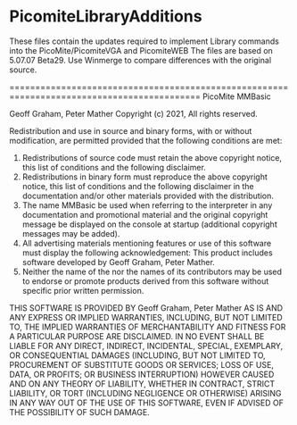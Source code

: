 # PicomiteLibraryAdditions
These files contain the updates required to implement Library commands into the PicoMite/PicomiteVGA and PicomiteWEB
The files are based on 5.07.07 Beta29.
Use Winmerge to compare differences with the original source.























===========================================================================================
PicoMite MMBasic

Geoff Graham, Peter Mather Copyright (c) 2021, All rights reserved.

Redistribution and use in source and binary forms, with or without modification, are permitted provided that the following conditions are met:

   1. Redistributions of source code must retain the above copyright notice, this list of conditions and the following disclaimer.
   2. Redistributions in binary form must reproduce the above copyright notice, this list of conditions and the following disclaimer in the documentation and/or other materials provided with the distribution.
   3. The name MMBasic be used when referring to the interpreter in any documentation and promotional material and the original copyright message be displayed on the console at startup (additional copyright messages may be added).
   4. All advertising materials mentioning features or use of this software must display the following acknowledgement: This product includes software developed by Geoff Graham, Peter Mather.
   5. Neither the name of the nor the names of its contributors may be used to endorse or promote products derived from this software without specific prior written permission.

THIS SOFTWARE IS PROVIDED BY Geoff Graham, Peter Mather AS IS AND ANY EXPRESS OR IMPLIED WARRANTIES, INCLUDING, BUT NOT LIMITED TO, THE IMPLIED WARRANTIES OF MERCHANTABILITY AND FITNESS FOR A PARTICULAR PURPOSE ARE DISCLAIMED. IN NO EVENT SHALL BE LIABLE FOR ANY DIRECT, INDIRECT, INCIDENTAL, SPECIAL, EXEMPLARY, OR CONSEQUENTIAL DAMAGES (INCLUDING, BUT NOT LIMITED TO, PROCUREMENT OF SUBSTITUTE GOODS OR SERVICES; LOSS OF USE, DATA, OR PROFITS; OR BUSINESS INTERRUPTION) HOWEVER CAUSED AND ON ANY THEORY OF LIABILITY, WHETHER IN CONTRACT, STRICT LIABILITY, OR TORT (INCLUDING NEGLIGENCE OR OTHERWISE) ARISING IN ANY WAY OUT OF THE USE OF THIS SOFTWARE, EVEN IF ADVISED OF THE POSSIBILITY OF SUCH DAMAGE.
